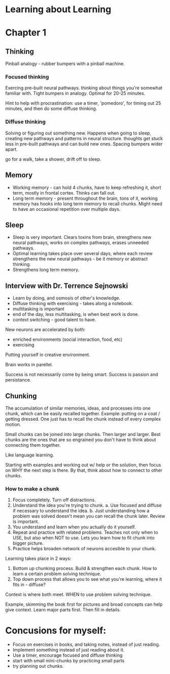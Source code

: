 # Learning about Learning

# Chapter 1
## Thinking
Pinball analogy - rubber bumpers with a pinball machine.

### Focused thinking
Exercing pre-built neural pathways. thinking about things you're somewhat familiar with. Tight bumpers in analogy. Optimal for 20-25 minutes. 

Hint to help with procrastination: use a timer, 'pomedoro', for timing out 25 minutes, and then do some diffuse thinking. 

### Diffuse thinking
Solving or figuring out something new. Happens when going to sleep, creating new pathways and patterns in neural structure. thoughts get stuck less in pre-built pathways and can build new ones. Spacing bumpers wider apart.

go for a walk, take a shower, drift off to sleep.

## Memory
 * Working memory - can hold 4 chunks, have to keep refreshing it, short term, mostly in frontal cortex. Thinks can fall out.
 * Long term memory - present throughout the brain, tons of it, working memory has hooks into long term memory to recall chunks. Might need to have an occasional repetition over multiple days.

## Sleep
 * Sleep is very important. Clears toxins from brain, strengthens new neural pathways, works on complex pathways, erases unneeded pathways.
 * Optimal learning takes place over several days, where each review strengthens the new neural pathways - be it memory or abstract thinking.
 * Strengthens long term memory.


## Interview with Dr. Terrence Sejnowski
 * Learn by doing, and osmosis of other's knowledge.
 * Diffuse thinking with exercising - takes along a notebook.
 * multitasking is important
 * end of the day, less multitasking, is when best work is done.
 * context switching - good talent to have.

New neurons are accelerated by both:
 * enriched environments (social interaction, food, etc)
 * exercising

Putting yourself in creative environment.

Brain works in parellel.

Success is not necessarily come by being smart. Success is passion and persistance.

## Chunking
The accumulation of similar memories, ideas, and processes into one chunk, which can be easily recalled together. Example: putting on a coat / getting dressed. One just has to recall the chunk instead of every complex motion.

Small chunks can be joined into large chunks. Then larger and larger. Best chunks are the ones that are so engrained you don't have to think about connecting them together.

Like language learning.

Starting with examples and working out w/ help or the solution, then focus on WHY the next step is there. By that, think about how to connect to other chunks.

### How to make a chunk
1. Focus completely. Turn off distractions.
2. Understand the idea you're trying to chunk.
  a. Use focused and diffuse if necessary to understand the idea.
  b. Just understanding how a problem was solved doesn't mean you can recall the chunk later. Review is important.
3. You understand and learn when you actually do it yourself.
4. Repeat and practice with related problems. Teaches not only when to USE, but also when NOT to use. Lets you learn how to fit chunk into bigger picture.
5. Practice helps broaden network of neurons accesible to your chunk.

Learning takes place in 2 ways:
1. Bottom up chunking process. Build & strengthen each chunk. How to learn a certain problem solving technique.
2. Top down process that allows you to see what you're learning, where it fits in - diffuse?

Context is where both meet. WHEN to use problem solving technique.

Example, skimming the book first for pictures and broad concepts can help give context. Learn major parts first. Then fill in details.

# Concusions for myself:
 * Focus on exercises in books, and taking notes, instead of just reading.
 * Implement something instead of just reading about it.
 * Use a timer, encourage focused and diffuse thinking
 * start with small mini-chunks by practicing small parts
 * try planning out chunks.
